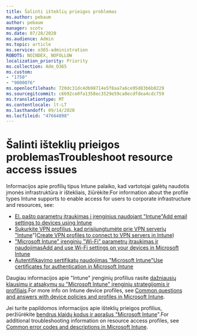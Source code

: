 ```yaml
---
title: Šalinti išteklių prieigos problemas
ms.author: pebaum
author: pebaum
manager: scotv
ms.date: 07/28/2020
ms.audience: Admin
ms.topic: article
ms.service: o365-administration
ROBOTS: NOINDEX, NOFOLLOW
localization_priority: Priority
ms.collection: Adm_O365
ms.custom:
- "1750"
- "9000076"
ms.openlocfilehash: 720dc31dc4db98714e5f8aa7a6ce95d83b6b0229
ms.sourcegitcommit: c6692ce0fa1358ec3529e59ca0ecdfdea4cdc759
ms.translationtype: MT
ms.contentlocale: lt-LT
ms.lasthandoff: 09/14/2020
ms.locfileid: "47664898"
---
```

# <a name="troubleshoot-resource-access-issues"></a><span data-ttu-id="7b23a-102">Šalinti išteklių prieigos problemas</span><span class="sxs-lookup"><span data-stu-id="7b23a-102">Troubleshoot resource access issues</span></span>

<span data-ttu-id="7b23a-103">Informacijos apie profilių tipus Intune palaiko, kad vartotojai galėtų naudotis įmonės infrastruktūra ir ištekliais, žiūrėkite:</span><span class="sxs-lookup"><span data-stu-id="7b23a-103">For information about the profile types Intune supports to enable access for users to corporate infrastructure and resources, see:</span></span>

- [<span data-ttu-id="7b23a-104">El. pašto parametrų įtraukimas į įrenginius naudojant "Intune"</span><span class="sxs-lookup"><span data-stu-id="7b23a-104">Add email settings to devices using Intune</span></span>](https://docs.microsoft.com/intune/email-settings-configure)
- <span data-ttu-id="7b23a-105">[Sukurkite VPN profilius, kad prisijungtumėte prie VPN serverių "Intune](https://docs.microsoft.com/intune/vpn-settings-configure)")</span><span class="sxs-lookup"><span data-stu-id="7b23a-105">[Create VPN profiles to connect to VPN servers in Intune](https://docs.microsoft.com/intune/vpn-settings-configure))</span></span>
- [<span data-ttu-id="7b23a-106">"Microsoft Intune" įrenginių "Wi-Fi" parametrų įtraukimas ir naudojimas</span><span class="sxs-lookup"><span data-stu-id="7b23a-106">Add and use Wi-Fi settings on your devices in Microsoft Intune</span></span>](https://docs.microsoft.com/intune/wi-fi-settings-configure)
- [<span data-ttu-id="7b23a-107">Autentifikavimo sertifikatų naudojimas "Microsoft Intune"</span><span class="sxs-lookup"><span data-stu-id="7b23a-107">Use certificates for authentication in Microsoft Intune</span></span>](https://docs.microsoft.com/intune/certificates-configure)

<span data-ttu-id="7b23a-108">Daugiau informacijos apie "Intune" įrenginių profilius rasite [dažniausių klausimų ir atsakymų su "Microsoft Intune" įrenginių strategijomis ir profiliais](https://docs.microsoft.com/intune/device-profile-troubleshoot).</span><span class="sxs-lookup"><span data-stu-id="7b23a-108">For more info on Intune device profiles, see [Common questions and answers with device policies and profiles in Microsoft Intune](https://docs.microsoft.com/intune/device-profile-troubleshoot).</span></span>

<span data-ttu-id="7b23a-109">Jei turite papildomos informacijos apie išteklių prieigos profilius, peržiūrėkite [bendrus klaidų kodus ir aprašus "Microsoft Intune](https://docs.microsoft.com/intune/troubleshoot-company-resource-access-problems)".</span><span class="sxs-lookup"><span data-stu-id="7b23a-109">For additional troubleshooting information on resource access profiles, see [Common error codes and descriptions in Microsoft Intune](https://docs.microsoft.com/intune/troubleshoot-company-resource-access-problems).</span></span>